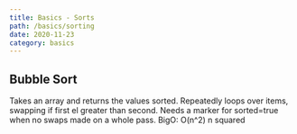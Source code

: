 ```yaml
---
title: Basics - Sorts
path: /basics/sorting
date: 2020-11-23
category: basics
---
```


## Bubble Sort

Takes an array and returns the values sorted.
Repeatedly loops over items, swapping if first el greater than second.
Needs a marker for sorted=true when no swaps made on a whole pass.
BigO: O(n^2) n squared

